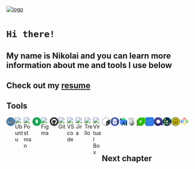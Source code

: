 [![logo](https://i.ibb.co/mttg51Q/logo.gif "nikolaiqa")](https://github.com/nikolaiqa)

# **`Hi there!`**
 
## My name is Nikolai and you can learn more information about me and tools I use below

## Сheck out my [resume](https://drive.google.com/file/d/13ccjGmmKePU6CzG8RiyijSYLzqPSi40-/view?usp=sharing "ru-version")

## Tools

<a href="https://github.com/nikolaiqa/MySQL"><img align="left" alt="MySQL" title="MySQL" width="23px" src="./Sourses/MySQL.png"></a>

<a href="https://github.com/nikolaiqa/Ubuntu/blob/main/Task%51%5(pwd%2C%5ls%2C%5mkdir%2C%5mv%2C%5rm).md"><img align="left" alt="Ubuntu" title="Ubuntu" width="23px" src="https://www.vectorlogo.zone/logos/ubuntu/ubuntu-icon.svg"></a>

<a href="https://github.com/nikolaiqa"><img align="left" alt="Postman" title="Postman" width="23px" src="https://www.vectorlogo.zone/logos/getpostman/getpostman-icon.svg"></a>

<a href="https://github.com/nikolaiqa"><img align="left" alt="MongoDB" title="MongoDB" width="23px" src="./Sourses/Mongo DB.svg"></a>

<a href="https://github.com/nikolaiqa"><img align="left" alt="Figma" title="Figma" width="23px" src="https://www.vectorlogo.zone/logos/figma/figma-icon.svg"></a>

<a href="https://github.com/nikolaiqa?tab=repositories"><img align="left" alt="GitHub" title="GitHub" width="23px" src="./Sourses/Github.png"></a>

<a href="https://github.com/nikolaiqa"><img align="left" alt="Git" title="Git" width="23px" src="https://www.vectorlogo.zone/logos/git-scm/git-scm-icon.svg"></a>

<a href="https://github.com/nikolaiqa"><img align="left" alt="VS code" title="VS code" width="23px" src="https://cdn.jsdelivr.net/gh/devicons/devicon/icons/vscode/vscode-original.svg"></a>

<a href="https://github.com/nikolaiqa"><img align="left" alt="Jira" title="Jira" width="23px" src="https://www.vectorlogo.zone/logos/atlassian_jira/atlassian_jira-icon.svg"></a>

<a href="https://github.com/nikolaiqa"><img align="left" alt="Trello" title="Trello" width="23px" src="https://www.vectorlogo.zone/logos/trello/trello-icon.svg"></a>

<a href="https://github.com/nikolaiqa"><img align="left" alt="Virtual Box" title="Virtual Box" width="23px" src="https://www.vectorlogo.zone/logos/virtualbox/virtualbox-icon.svg"></a>

<a href="https://github.com/nikolaiqa/Ubuntu/blob/main/Task%52%5(echo%2C%5nano%2C%5cat%2C%5vim%2C%5grep).md"><img align="left" alt="Bash" title="Bash" width="23px" src="./Sourses/Bash_Logo_Colored.svg"></a>

<a href="https://github.com/nikolaiqa"><img align="left" alt="ADB" title="ADB" width="23px" src="./Sourses/ADB.png"></a>

<a href="https://github.com/nikolaiqa"><img align="left" alt="Android Studio" title="Android Studio" width="23px" src="./Sourses/androidstudio-original.svg"></a>

<a href="https://github.com/nikolaiqa"><img align="left" alt="Charles Proxy" title="Charles Proxy" width="23px" src="./Sourses/charlesproxyicon.svg"></a> 

<a href="https://github.com/nikolaiqa"><img align="left" alt="Fiddler" title="Fiddler" width="23px"  src="./Sourses/Fiddler-Everywhere.png"></a>

<a href="https://github.com/nikolaiqa"><img align="left" alt="DevTools" title="DevTools" width="23px" src="./Sourses/chrome-devtools-icon-256x256-s41ravx1.png"></a> 

<a href="https://github.com/nikolaiqa"><img align="left" alt="Qase" title="Qase" width="23px" src="./Sourses/qase.png"></a> 

<a href="https://github.com/nikolaiqa"><img align="left" alt="TestRail" title="TestRail" width="23px" src="./Sourses/TestRail.png"></a> 

<a href="https://github.com/nikolaiqa"><img align="left" alt="SoapUI" title="SoapUI" width="23px" src="./Sourses/SoapUI.svg"></a>

<a href="https://github.com/nikolaiqa"><img align="left" alt="Git Bash" title="Git Bash" width="23px" src="./Sourses/GitBash.svg"></a>

</p>

</br>
</br>
</br>
</br>

## Next сhapter
